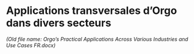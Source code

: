 # Applications transversales d’Orgo dans divers secteurs

*(Old file name: Orgo’s Practical Applications Across Various Industries and Use Cases FR.docx)*